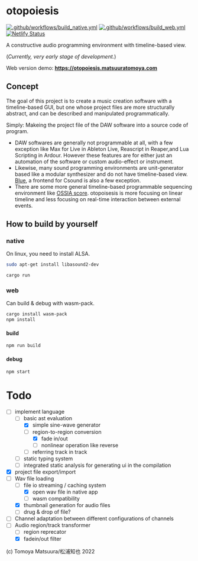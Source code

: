 # otopoiesis

[![.github/workflows/build_native.yml](https://github.com/tomoyanonymous/otopoiesis/actions/workflows/build_native.yml/badge.svg)](https://github.com/tomoyanonymous/otopoiesis/actions/workflows/build_native.yml) [![.github/workflows/build_web.yml](https://github.com/tomoyanonymous/otopoiesis/actions/workflows/build_web.yml/badge.svg)](https://github.com/tomoyanonymous/otopoiesis/actions/workflows/build_web.yml) [![Netlify Status](https://api.netlify.com/api/v1/badges/45c6bb83-4416-4a20-8364-036931f956a8/deploy-status)](https://app.netlify.com/sites/jovial-starship-05306a/deploys)

A constructive audio programming environment with timeline-based view.

(*Currently, very early stage of development.*)


Web version demo: **https://otopoiesis.matsuuratomoya.com**

## Concept

The goal of this project is to create a music creation software with a timeline-based GUI, but one whose project files are more structurally abstract, and can be described and manipulated programmatically.

Simply: Makeing the project file of the DAW software into a source code of program.

- DAW softwares are generally not programmable at all, with a few exception like Max for Live in Ableton Live, Reascript in Reaper,and Lua Scripting in Ardour. However these features are for either just an automation of the software or custom audio-effect or instrument.
- Likewise, many sound programming environments are unit-generator based like a modular synthesizer and do not have timeline-based view. [Blue](https://blue.kunstmusik.com/), a frontend for Csound is also a few exception.
- There are some more general timeline-based programmable sequencing environment like [OSSIA score](https://ossia.io/). otopoisesis is more focusing on linear timeline and less focusing on real-time interaction between external events.
  


## How to build by yourself

### native

On linux, you need to install ALSA.

```sh
sudo apt-get install libasound2-dev
```

```sh
cargo run
```

### web

Can build & debug with wasm-pack.

```sh
cargo install wasm-pack
npm install
```

#### build

```sh
npm run build 
```

#### debug

```sh
npm start
```


# Todo

- [ ] implement language
  - [ ] basic ast evaluation
    - [x] simple sine-wave generator
    - [ ] region-to-region conversion
      - [x] fade in/out
      - [ ] nonlinear operation like reverse
    - [ ] referring track in track
  - [ ] static typing system
  - [ ] integrated static analysis for generating ui in the compilation
- [x] project file export/import
- [ ] Wav file loading
  - [ ] file io streaming / caching system
    - [x] open wav file in native app
    - [ ] wasm compatibility
  - [x] thumbnail generation for audio files
  - [ ] drug & drop of file?
- [ ] Channel adaptation between different configurations of channels
- [ ] Audio region/track transformer
  - [ ] region reprecator
  - [x] fadein/out filter

(c) Tomoya Matsuura/松浦知也 2022


